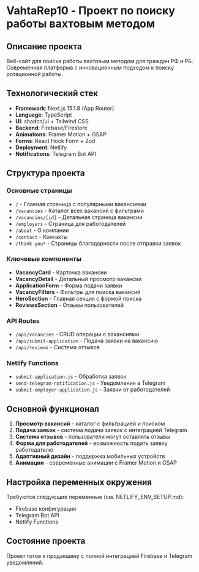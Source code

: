 # VahtaRep10 - Проект по поиску работы вахтовым методом

## Описание проекта
Веб-сайт для поиска работы вахтовым методом для граждан РФ и РБ. Современная платформа с инновационным подходом к поиску ротационной работы.

## Технологический стек
- **Framework**: Next.js 15.1.8 (App Router)
- **Language**: TypeScript
- **UI**: shadcn/ui + Tailwind CSS
- **Backend**: Firebase/Firestore
- **Animations**: Framer Motion + GSAP
- **Forms**: React Hook Form + Zod
- **Deployment**: Netlify
- **Notifications**: Telegram Bot API

## Структура проекта

### Основные страницы
- `/` - Главная страница с популярными вакансиями
- `/vacancies` - Каталог всех вакансий с фильтрами
- `/vacancies/[id]` - Детальная страница вакансии
- `/employers` - Страница для работодателей
- `/about` - О компании
- `/contact` - Контакты
- `/thank-you*` - Страницы благодарности после отправки заявок

### Ключевые компоненты
- **VacancyCard** - Карточка вакансии
- **VacancyDetail** - Детальный просмотр вакансии
- **ApplicationForm** - Форма подачи заявки
- **VacancyFilters** - Фильтры для поиска вакансий
- **HeroSection** - Главная секция с формой поиска
- **ReviewsSection** - Отзывы пользователей

### API Routes
- `/api/vacancies` - CRUD операции с вакансиями
- `/api/submit-application` - Подача заявки на вакансию
- `/api/reviews` - Система отзывов

### Netlify Functions
- `submit-application.js` - Обработка заявок
- `send-telegram-notification.js` - Уведомления в Telegram
- `submit-employer-application.js` - Заявки от работодателей

## Основной функционал
1. **Просмотр вакансий** - каталог с фильтрацией и поиском
2. **Подача заявок** - система подачи заявок с интеграцией Telegram
3. **Система отзывов** - пользователи могут оставлять отзывы
4. **Форма для работодателей** - возможность подать заявку работодателю
5. **Адаптивный дизайн** - поддержка мобильных устройств
6. **Анимации** - современные анимации с Framer Motion и GSAP

## Настройка переменных окружения
Требуются следующие переменные (см. NETLIFY_ENV_SETUP.md):
- Firebase конфигурация
- Telegram Bot API
- Netlify Functions

## Состояние проекта
Проект готов к продакшену с полной интеграцией Firebase и Telegram уведомлений.

